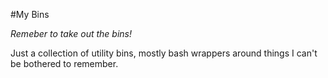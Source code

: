 #My Bins

_Remeber to take out the bins!_

Just a collection of utility bins, mostly bash wrappers around things I can't be
bothered to remember.